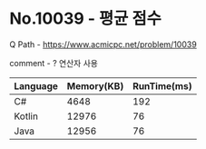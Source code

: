 # No.10039 - 평균 점수
Q Path - https://www.acmicpc.net/problem/10039

comment - ? 연산자 사용

Language | Memory(KB) | RunTime(ms)
------------ | ------------- | ------
C# | 4648 | 192
Kotlin | 12976 | 76
Java | 12956 | 76 